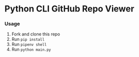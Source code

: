 # Python CLI GitHub Repo Viewer

### Usage

1. Fork and clone this repo
2. Run ```pip install```
3. Run ```pipenv shell```
4. Run ```python main.py```

